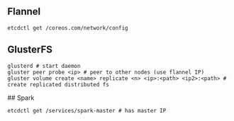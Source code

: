 ## Flannel

    etcdctl get /coreos.com/network/config

## GlusterFS

    glusterd # start daemon
    gluster peer probe <ip> # peer to other nodes (use flannel IP)
    gluster volume create <name> replicate <n> <ip>:<path> <ip2>:<path> # create replicated distributed fs


## Spark

    etcdctl get /services/spark-master # has master IP
